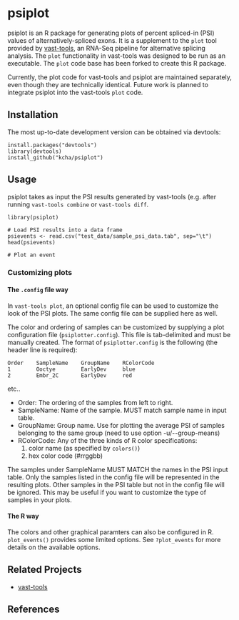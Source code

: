 <!-- README.md is generated from README.Rmd. Please edit that file -->



psiplot
=======

psiplot is an R package for generating plots of percent spliced-in (PSI) values of alternatively-spliced exons. It is a supplement to the `plot` tool provided by [vast-tools](https://github.com/vastgroup/vast-tools), an RNA-Seq pipeline for alternative splicing analysis. The `plot` functionality in vast-tools was designed to be run as an executable. The `plot` code base has been forked to create this R package.

Currently, the plot code for vast-tools and psiplot are maintained separately, even though they are technically identical. Future work is planned to integrate psiplot into the vast-tools `plot` code.

Installation
------------

The most up-to-date development version can be obtained via devtools:

``` {.r}
install.packages("devtools")
library(devtools)
install_github("kcha/psiplot")
```

Usage
-----

psiplot takes as input the PSI results generated by vast-tools (e.g. after running `vast-tools combine` or `vast-tools diff`.

``` {.r}
library(psiplot)

# Load PSI results into a data frame
psievents <- read.csv("test_data/sample_psi_data.tab", sep="\t")
head(psievents)

# Plot an event
```

### Customizing plots

#### The `.config` file way

In `vast-tools plot`, an optional config file can be used to customize the look of the PSI plots. The same config file can be supplied here as well.

The color and ordering of samples can be customized by supplying a plot configuration file (`psiplotter.config`). This file is tab-delimited and must be manually created. The format of `psiplotter.config` is the following (the header line is required):

    Order    SampleName    GroupName    RColorCode
    1        Ooctye        EarlyDev     blue
    2        Embr_2C       EarlyDev     red

etc..

-   Order: The ordering of the samples from left to right.
-   SampleName: Name of the sample. MUST match sample name in input table.
-   GroupName: Group name. Use for plotting the average PSI of samples belonging to the same group (need to use option -u/--group-means)
-   RColorCode: Any of the three kinds of R color specifications:
    1.  color name (as specified by `colors()`)
    2.  hex color code (\#rrggbb)

The samples under SampleName MUST MATCH the names in the PSI input table. Only the samples listed in the config file will be represented in the resulting plots. Other samples in the PSI table but not in the config file will be ignored. This may be useful if you want to customize the type of samples in your plots.

#### The R way

The colors and other graphical paramters can also be configured in R. `plot_events()` provides some limited options. See `?plot_events` for more details on the available options.

Related Projects
----------------

-   [vast-tools](https://github.com/vastgroup/vast-tools)

References
----------

